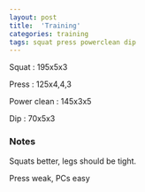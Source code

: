 ```yaml
---
layout: post
title:  'Training'
categories: training
tags: squat press powerclean dip
---
```


Squat       :   195x5x3

Press       :   125x4,4,3

Power clean :   145x3x5

Dip         :   70x5x3

### Notes

Squats better, legs should be tight.

Press weak, PCs easy
